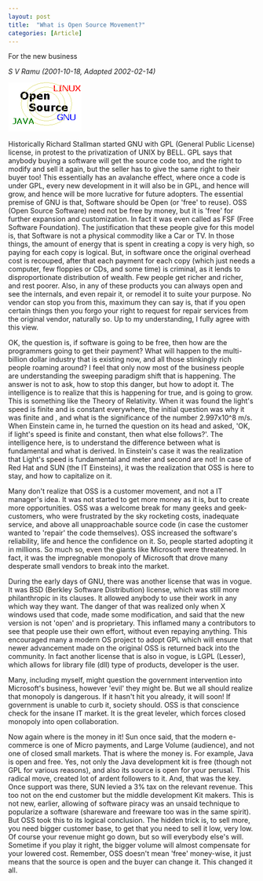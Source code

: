 ```yaml
---
layout: post
title:  "What is Open Source Movement?"
categories: [Article]
---
```


For the new business

*S V Ramu (2001-10-18, Adapted 2002-02-14)*

![GNU and GPL](/assets/images/What%20is%20Open%20Source%20Movement/fed19aa0547ffebbf67363ad7e1b76b2.jpg)

Historically Richard Stallman started GNU with GPL (General Public License) license, in protest to the privatization of UNIX by BELL. GPL says that anybody buying a software will get the source code too, and the right to modify and sell it again, but the seller has to give the same right to their buyer too! This essentially has an avalanche effect, where once a code is under GPL, every new development in it will also be in GPL, and hence will grow, and hence will be more lucrative for future adopters. The essential premise of GNU is that, Software should be Open (or 'free' to reuse). OSS (Open Source Software) need not be free by money, but it is 'free' for further expansion and customization. In fact it was even called as FSF (Free Software Foundation). The justification that these people give for this model is, that Software is not a physical commodity like a Car or TV. In those things, the amount of energy that is spent in creating a copy is very high, so paying for each copy is logical. But, in software once the original overhead cost is recouped, after that each payment for each copy (which just needs a computer, few floppies or CDs, and some time) is criminal, as it lends to disproportionate distribution of wealth. Few people get richer and richer, and rest poorer. Also, in any of these products you can always open and see the internals, and even repair it, or remodel it to suite your purpose. No vendor can stop you from this, maximum they can say is, that if you open certain things then you forgo your right to request for repair services from the original vendor, naturally so. Up to my understanding, I fully agree with this view.

OK, the question is, if software is going to be free, then how are the programmers going to get their payment? What will happen to the multi-billion dollar industry that is existing now, and all those stinkingly rich people roaming around? I feel that only now most of the business people are understanding the sweeping paradigm shift that is happening. The answer is not to ask, how to stop this danger, but how to adopt it. The intelligence is to realize that this is happening for true, and is going to grow. This is something like the Theory of Relativity. When it was found the light's speed is finite and is constant everywhere, the initial question was why it was finite and , and what is the significance of the number 2.997x10^8 m/s. When Einstein came in, he turned the question on its head and asked, 'OK, if light's speed is finite and constant, then what else follows?'. The intelligence here, is to understand the difference between what is fundamental and what is derived. In Einstein's case it was the realization that Light's speed is fundamental and meter and second are not! In case of Red Hat and SUN (the IT Einsteins), it was the realization that OSS is here to stay, and how to capitalize on it.

Many don't realize that OSS is a customer movement, and not a IT manager's idea. It was not started to get more money as it is, but to create more opportunities. OSS was a welcome break for many geeks and geek-customers, who were frustrated by the sky rocketing costs, inadequate service, and above all unapproachable source code (in case the customer wanted to 'repair' the code themselves). OSS increased the software's reliability, life and hence the confidence on it. So, people started adopting it in millions. So much so, even the giants like Microsoft were threatened. In fact, it was the impregnable monopoly of Microsoft that drove many desperate small vendors to break into the market.

During the early days of GNU, there was another license that was in vogue. It was BSD (Berkley Software Distribution) license, which was still more philanthropic in its clauses. It allowed anybody to use their work in any which way they want. The danger of that was realized only when X windows used that code, made some modification, and said that the new version is not 'open' and is proprietary. This inflamed many a contributors to see that people use their own effort, without even repaying anything. This encouraged many a modern OS project to adopt GPL which will ensure that newer advancement made on the original OSS is returned back into the community. In fact another license that is also in vogue, is LGPL (Lesser), which allows for library file (dll) type of products, developer is the user.

Many, including myself, might question the government intervention into Microsoft's business, however 'evil' they might be. But we all should realize that monopoly is dangerous. If it hasn't hit you already, it will soon! If government is unable to curb it, society should. OSS is that conscience check for the insane IT market. It is the great leveler, which forces closed monopoly into open collaboration.

Now again where is the money in it! Sun once said, that the modern e-commerce is one of Micro payments, and Large Volume (audience), and not one of closed small markets. That is where the money is. For example, Java is open and free. Yes, not only the Java development kit is free (though not GPL for various reasons), and also its source is open for your perusal. This radical move, created lot of ardent followers to it. And, that was the key. Once support was there, SUN levied a 3% tax on the relevant revenue. This too not on the end customer but the middle development Kit makers. This is not new, earlier, allowing of software piracy was an unsaid technique to popularize a software (shareware and freeware too was in the same spirit). But OSS took this to its logical conclusion. The hidden trick is, to sell more, you need bigger customer base, to get that you need to sell it low, very low. Of course your revenue might go down, but so will everybody else's will. Sometime if you play it right, the bigger volume will almost compensate for your lowered cost. Remember, OSS doesn't mean 'free' money-wise, it just means that the source is open and the buyer can change it. This changed it all.

